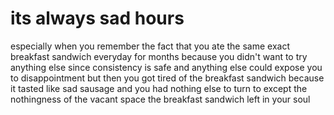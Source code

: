 # its always sad hours
especially when you remember the fact that you ate the same exact breakfast sandwich everyday for months because you didn't want to try anything else since consistency is safe and anything else could expose you to disappointment but then you got tired of the breakfast sandwich because it tasted like sad sausage and you had nothing else to turn to except the nothingness of the vacant space the breakfast sandwich left in your soul
